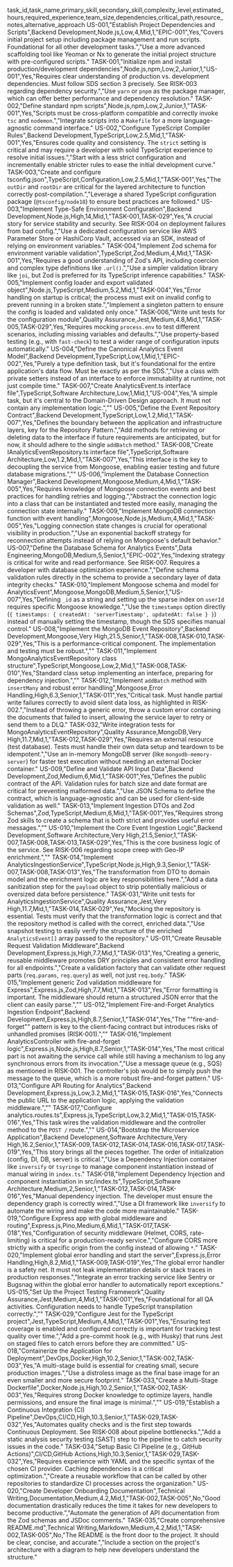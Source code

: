 task_id,task_name,primary_skill,secondary_skill,complexity_level,estimated_hours,required_experience,team_size,dependencies,critical_path,resource_notes,alternative_approach
US-001,"Establish Project Dependencies and Scripts",Backend Development,Node.js,Low,4,Mid,1,"EPIC-001",Yes,"Covers initial project setup including package management and run scripts. Foundational for all other development tasks.","Use a more advanced scaffolding tool like Yeoman or Nx to generate the initial project structure with pre-configured scripts."
TASK-001,"Initialize npm and install production/development dependencies",Node.js,npm,Low,2,Junior,1,"US-001",Yes,"Requires clear understanding of production vs. development dependencies. Must follow SDS section 3 precisely. See RISK-003 regarding dependency security.","Use `yarn` or `pnpm` as the package manager, which can offer better performance and dependency resolution."
TASK-002,"Define standard npm scripts",Node.js,npm,Low,2,Junior,1,"TASK-001",Yes,"Scripts must be cross-platform compatible and correctly invoke `tsc` and `nodemon`.","Integrate scripts into a `Makefile` for a more language-agnostic command interface."
US-002,"Configure TypeScript Compiler Rules",Backend Development,TypeScript,Low,2.5,Mid,1,"TASK-001",Yes,"Ensures code quality and consistency. The `strict` setting is critical and may require a developer with solid TypeScript experience to resolve initial issues.","Start with a less strict configuration and incrementally enable stricter rules to ease the initial development curve."
TASK-003,"Create and configure tsconfig.json",TypeScript,Configuration,Low,2.5,Mid,1,"TASK-001",Yes,"The `outDir` and `rootDir` are critical for the layered architecture to function correctly post-compilation.","Leverage a shared TypeScript configuration package (`@tsconfig/node18`) to ensure best practices are followed."
US-003,"Implement Type-Safe Environment Configuration",Backend Development,Node.js,High,14,Mid,1,"TASK-001,TASK-029",Yes,"A crucial story for service stability and security. See RISK-004 on deployment failures from bad config.","Use a dedicated configuration service like AWS Parameter Store or HashiCorp Vault, accessed via an SDK, instead of relying on environment variables."
TASK-004,"Implement Zod schema for environment variable validation",TypeScript,Zod,Medium,4,Mid,1,"TASK-001",Yes,"Requires a good understanding of Zod's API, including coercion and complex type definitions like `.url()`.","Use a simpler validation library like `joi`, but Zod is preferred for its TypeScript inference capabilities."
TASK-005,"Implement config loader and export validated object",Node.js,TypeScript,Medium,5.2,Mid,1,"TASK-004",Yes,"Error handling on startup is critical; the process must exit on invalid config to prevent running in a broken state.","Implement a singleton pattern to ensure the config is loaded and validated only once."
TASK-006,"Write unit tests for the configuration module",Quality Assurance,Jest,Medium,4.8,Mid,1,"TASK-005,TASK-029",Yes,"Requires mocking `process.env` to test different scenarios, including missing variables and defaults.","Use property-based testing (e.g., with `fast-check`) to test a wider range of configuration inputs automatically."
US-004,"Define the Canonical Analytics Event Model",Backend Development,TypeScript,Low,1,Mid,1,"EPIC-002",Yes,"Purely a type definition task, but it's foundational for the entire application's data flow. Must be exactly as per the SDS.","Use a class with private setters instead of an interface to enforce immutability at runtime, not just compile time."
TASK-007,"Create AnalyticsEvent.ts interface file",TypeScript,Software Architecture,Low,1,Mid,1,"US-004",Yes,"A simple task, but it's central to the Domain-Driven Design approach. It must not contain any implementation logic.",""
US-005,"Define the Event Repository Contract",Backend Development,TypeScript,Low,1.2,Mid,1,"TASK-007",Yes,"Defines the boundary between the application and infrastructure layers, key for the Repository Pattern.","Add methods for retrieving or deleting data to the interface if future requirements are anticipated, but for now, it should adhere to the single `addBatch` method."
TASK-008,"Create IAnalyticsEventRepository.ts interface file",TypeScript,Software Architecture,Low,1.2,Mid,1,"TASK-007",Yes,"This interface is the key to decoupling the service from Mongoose, enabling easier testing and future database migrations.",""
US-006,"Implement the Database Connection Manager",Backend Development,Mongoose,Medium,4,Mid,1,"TASK-005",Yes,"Requires knowledge of Mongoose connection events and best practices for handling retries and logging.","Abstract the connection logic into a class that can be instantiated and tested more easily, managing the connection state internally."
TASK-009,"Implement MongoDB connection function with event handling",Mongoose,Node.js,Medium,4,Mid,1,"TASK-005",Yes,"Logging connection state changes is crucial for operational visibility in production.","Use an exponential backoff strategy for reconnection attempts instead of relying on Mongoose's default behavior."
US-007,"Define the Database Schema for Analytics Events",Data Engineering,MongoDB,Medium,5,Senior,1,"EPIC-002",Yes,"Indexing strategy is critical for write and read performance. See RISK-007. Requires a developer with database optimization experience.","Define schema validation rules directly in the schema to provide a secondary layer of data integrity checks."
TASK-010,"Implement Mongoose schema and model for AnalyticsEvent",Mongoose,MongoDB,Medium,5,Senior,1,"US-007",Yes,"Defining `_id` as a string and setting up the sparse index on `userId` requires specific Mongoose knowledge.","Use the `timestamps` option directly (`{ timestamps: { createdAt: 'serverTimestamp', updatedAt: false } }`) instead of manually setting the timestamp, though the SDS specifies manual control."
US-008,"Implement the MongoDB Event Repository",Backend Development,Mongoose,Very High,21.5,Senior,1,"TASK-008,TASK-010,TASK-029",Yes,"This is a performance-critical component. The implementation and testing must be robust.",""
TASK-011,"Implement MongoAnalyticsEventRepository class structure",TypeScript,Mongoose,Low,2,Mid,1,"TASK-008,TASK-010",Yes,"Standard class setup implementing an interface, preparing for dependency injection.",""
TASK-012,"Implement `addBatch` method with `insertMany` and robust error handling",Mongoose,Error Handling,High,6.3,Senior,1,"TASK-011",Yes,"Critical task. Must handle partial write failures correctly to avoid silent data loss, as highlighted in RISK-002.","Instead of throwing a generic error, throw a custom error containing the documents that failed to insert, allowing the service layer to retry or send them to a DLQ."
TASK-032,"Write integration tests for MongoAnalyticsEventRepository",Quality Assurance,MongoDB,Very High,11.7,Mid,1,"TASK-012,TASK-029",Yes,"Requires an external resource (test database). Tests must handle their own data setup and teardown to be idempotent.","Use an in-memory MongoDB server (like `mongodb-memory-server`) for faster test execution without needing an external Docker container."
US-009,"Define and Validate API Input Data",Backend Development,Zod,Medium,6,Mid,1,"TASK-001",Yes,"Defines the public contract of the API. Validation rules for batch size and date format are critical for preventing malformed data.","Use JSON Schema to define the contract, which is language-agnostic and can be used for client-side validation as well."
TASK-013,"Implement Ingestion DTOs and Zod Schemas",Zod,TypeScript,Medium,6,Mid,1,"TASK-001",Yes,"Requires strong Zod skills to create a schema that is both strict and provides useful error messages.",""
US-010,"Implement the Core Event Ingestion Logic",Backend Development,Software Architecture,Very High,21.5,Senior,1,"TASK-007,TASK-008,TASK-013,TASK-029",Yes,"This is the core business logic of the service. See RISK-006 regarding scope creep with Geo-IP enrichment.",""
TASK-014,"Implement AnalyticsIngestionService",TypeScript,Node.js,High,9.3,Senior,1,"TASK-007,TASK-008,TASK-013",Yes,"The transformation from DTO to domain model and the enrichment logic are key responsibilities here.","Add a data sanitization step for the `payload` object to strip potentially malicious or oversized data before persistence."
TASK-031,"Write unit tests for AnalyticsIngestionService",Quality Assurance,Jest,Very High,11.7,Mid,1,"TASK-014,TASK-029",Yes,"Mocking the repository is essential. Tests must verify that the transformation logic is correct and that the repository method is called with the correct, enriched data.","Use snapshot testing to easily verify the structure of the enriched `AnalyticsEvent[]` array passed to the repository."
US-011,"Create Reusable Request Validation Middleware",Backend Development,Express.js,High,7.7,Mid,1,"TASK-013",Yes,"Creating a generic, reusable middleware promotes DRY principles and consistent error handling for all endpoints.","Create a validation factory that can validate other request parts (`req.params`, `req.query`) as well, not just `req.body`."
TASK-015,"Implement generic Zod validation middleware for Express",Express.js,Zod,High,7.7,Mid,1,"TASK-013",Yes,"Error formatting is important. The middleware should return a structured JSON error that the client can easily parse.",""
US-012,"Implement Fire-and-Forget Analytics Ingestion Endpoint",Backend Development,Express.js,High,8.7,Senior,1,"TASK-014",Yes,"The ""fire-and-forget"" pattern is key to the client-facing contract but introduces risks of unhandled promises (RISK-001).",""
TASK-016,"Implement AnalyticsController with fire-and-forget logic",Express.js,Node.js,High,8.7,Senior,1,"TASK-014",Yes,"The most critical part is not awaiting the service call while still having a mechanism to log any synchronous errors from its invocation.","Use a message queue (e.g., SQS) as mentioned in RISK-001. The controller's job would be to simply push the message to the queue, which is a more robust fire-and-forget pattern."
US-013,"Configure API Routing for Analytics",Backend Development,Express.js,Low,3.2,Mid,1,"TASK-015,TASK-016",Yes,"Connects the public URL to the application logic, applying the validation middleware.",""
TASK-017,"Configure analytics.routes.ts",Express.js,TypeScript,Low,3.2,Mid,1,"TASK-015,TASK-016",Yes,"This task wires the validation middleware and the controller method to the `POST /` route.",""
US-014,"Bootstrap the Microservice Application",Backend Development,Software Architecture,Very High,16.2,Senior,1,"TASK-009,TASK-012,TASK-014,TASK-016,TASK-017,TASK-019",Yes,"This story brings all the pieces together. The order of initialization (config, DI, DB, server) is critical.","Use a Dependency Injection container like `inversify` or `tsyringe` to manage component instantiation instead of manual wiring in `index.ts`."
TASK-018,"Implement Dependency Injection and component instantiation in src/index.ts",TypeScript,Software Architecture,Medium,2,Senior,1,"TASK-012,TASK-014,TASK-016",Yes,"Manual dependency injection. The developer must ensure the dependency graph is correctly wired.","Use a DI framework like `inversify` to automate the wiring and make the code more maintainable."
TASK-019,"Configure Express app with global middleware and routing",Express.js,Pino,Medium,6,Mid,1,"TASK-017,TASK-018",Yes,"Configuration of security middleware (Helmet, CORS, rate-limiting) is critical for a production-ready service.","Configure CORS more strictly with a specific origin from the config instead of allowing `*`."
TASK-020,"Implement global error handling and start the server",Express.js,Error Handling,High,8.2,Mid,1,"TASK-009,TASK-019",Yes,"The global error handler is a safety net. It must not leak implementation details or stack traces in production responses.","Integrate an error tracking service like Sentry or Bugsnag within the global error handler to automatically report exceptions."
US-015,"Set Up the Project Testing Framework",Quality Assurance,Jest,Medium,4,Mid,1,"TASK-001",Yes,"Foundational for all QA activities. Configuration needs to handle TypeScript transpilation correctly.",""
TASK-029,"Configure Jest for the TypeScript project",Jest,TypeScript,Medium,4,Mid,1,"TASK-001",Yes,"Ensuring test coverage is enabled and configured correctly is important for tracking test quality over time.","Add a pre-commit hook (e.g., with Husky) that runs Jest on staged files to catch errors before they are committed."
US-018,"Containerize the Application for Deployment",DevOps,Docker,High,10.2,Senior,1,"TASK-002,TASK-003",Yes,"A multi-stage build is essential for creating small, secure production images.","Use a distroless image as the final base image for an even smaller and more secure footprint."
TASK-033,"Create a Multi-Stage Dockerfile",Docker,Node.js,High,10.2,Senior,1,"TASK-002,TASK-003",Yes,"Requires strong Docker knowledge to optimize layers, handle permissions, and ensure the final image is minimal.",""
US-019,"Establish a Continuous Integration (CI) Pipeline",DevOps,CI/CD,High,10.3,Senior,1,"TASK-029,TASK-032",Yes,"Automates quality checks and is the first step towards Continuous Deployment. See RISK-008 about pipeline bottlenecks.","Add a static analysis security testing (SAST) step to the pipeline to catch security issues in the code."
TASK-034,"Setup Basic CI Pipeline (e.g., GitHub Actions)",CI/CD,GitHub Actions,High,10.3,Senior,1,"TASK-029,TASK-032",Yes,"Requires experience with YAML and the specific syntax of the chosen CI provider. Caching dependencies is a critical optimization.","Create a reusable workflow that can be called by other repositories to standardize CI processes across the organization."
US-020,"Create Developer Onboarding Documentation",Technical Writing,Documentation,Medium,4.2,Mid,1,"TASK-002,TASK-005",No,"Good documentation drastically reduces the time it takes for new developers to become productive.","Automate the generation of API documentation from the Zod schemas and JSDoc comments."
TASK-035,"Create comprehensive README.md",Technical Writing,Markdown,Medium,4.2,Mid,1,"TASK-002,TASK-005",No,"The README is the front door to the project. It should be clear, concise, and accurate.","Include a section on the project's architecture with a diagram to help new developers understand the structure."